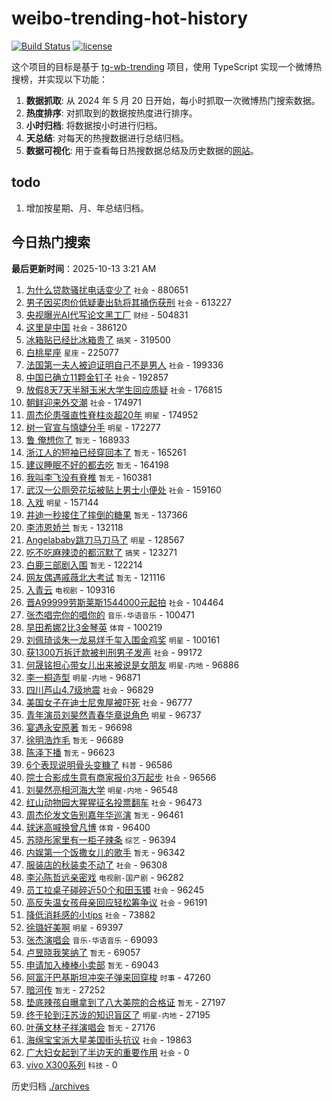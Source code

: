 # weibo-trending-hot-history

[![Build Status](https://github.com/lxw15337674/weibo-trending-hot-history/actions/workflows/nodejs.yml/badge.svg)](https://github.com/lxw15337674/weibo-trending-hot-history/actions)
[![license](https://img.shields.io/github/license/lxw15337674/weibo-trending-hot-history)](https://github.com/lxw15337674/weibo-trending-hot-history/blob/master/LICENSE)


这个项目的目标是基于 [tg-wb-trending](https://github.com/xiadd/tg-wb-trending) 项目，使用 TypeScript 实现一个微博热搜榜，并实现以下功能：

1. **数据抓取**: 从 2024 年 5 月 20 日开始，每小时抓取一次微博热门搜索数据。
2. **热度排序**: 对抓取到的数据按热度进行排序。
3. **小时归档**: 将数据按小时进行归档。
4. **天总结**: 对每天的热搜数据进行总结归档。
5. **数据可视化**: 用于查看每日热搜数据总结及历史数据的[网站](https://weibo-trending-hot-history.vercel.app/)。

## todo

1. 增加按星期、月、年总结归档。



## 今日热门搜索






















































































































































































































































































































































































































































































































































































































































































































































































































































































































































































































































































































































































































































































































































































































































































































































































































































































































































































































































































































































































































































































































































































































































































































































































































































































































































































































































































































































































































































































































































































































































































































































































































































































































































































































































































































































































































































































































































































































































































































































































































































































































































































































































































































































































































































































































































































































































































































































































































































































































































































































































































































































































































































































































































































































































































































































































































































































































































































































































































































































































































































































































































































































































































































































































































































































































































































































































































































































































































































































































































































































































































































































































































































































































































































































































































































































































































































































































































































































































































































































































































































































































































































































































































































































































































































































































































































































































































































































































































































































































































































































































































































































































































































































































































































































































































































































































































































































































































































































































































































































































































































































































































































































































































































































































































































































































































































































































































































































































































































































































































































































































































































































































































































































































































































































































































































































































































































































































































































































<!-- BEGIN -->

**最后更新时间**：2025-10-13 3:21 AM
1. [为什么贷款骚扰电话变少了](https://m.weibo.cn/search?containerid=100103type%3D1%26t%3D10%26q%3D%23%E4%B8%BA%E4%BB%80%E4%B9%88%E8%B4%B7%E6%AC%BE%E9%AA%9A%E6%89%B0%E7%94%B5%E8%AF%9D%E5%8F%98%E5%B0%91%E4%BA%86%23&stream_entry_id=31&isnewpage=1&extparam=seat%3D1%26q%3D%2523%25E4%25B8%25BA%25E4%25BB%2580%25E4%25B9%2588%25E8%25B4%25B7%25E6%25AC%25BE%25E9%25AA%259A%25E6%2589%25B0%25E7%2594%25B5%25E8%25AF%259D%25E5%258F%2598%25E5%25B0%2591%25E4%25BA%2586%2523%26dgr%3D0%26band_rank%3D1%26filter_type%3Drealtimehot%26c_type%3D31%26realpos%3D1%26stream_entry_id%3D31%26lcate%3D5001%26pos%3D0%26cate%3D5001%26flag%3D2%26display_time%3D1760286652%26pre_seqid%3D17602866523650373282368) `社会` - 880651
2. [男子因买肉价低疑妻出轨将其捅伤获刑](https://m.weibo.cn/search?containerid=100103type%3D1%26t%3D10%26q%3D%23%E7%94%B7%E5%AD%90%E5%9B%A0%E4%B9%B0%E8%82%89%E4%BB%B7%E4%BD%8E%E7%96%91%E5%A6%BB%E5%87%BA%E8%BD%A8%E5%B0%86%E5%85%B6%E6%8D%85%E4%BC%A4%E8%8E%B7%E5%88%91%23&stream_entry_id=31&isnewpage=1&extparam=seat%3D1%26q%3D%2523%25E7%2594%25B7%25E5%25AD%2590%25E5%259B%25A0%25E4%25B9%25B0%25E8%2582%2589%25E4%25BB%25B7%25E4%25BD%258E%25E7%2596%2591%25E5%25A6%25BB%25E5%2587%25BA%25E8%25BD%25A8%25E5%25B0%2586%25E5%2585%25B6%25E6%258D%2585%25E4%25BC%25A4%25E8%258E%25B7%25E5%2588%2591%2523%26dgr%3D0%26band_rank%3D2%26filter_type%3Drealtimehot%26c_type%3D31%26realpos%3D2%26stream_entry_id%3D31%26lcate%3D5001%26pos%3D1%26cate%3D5001%26flag%3D1%26display_time%3D1760286652%26pre_seqid%3D17602866523650373282368) `社会` - 613227
3. [央视曝光AI代写论文黑工厂](https://m.weibo.cn/search?containerid=100103type%3D1%26t%3D10%26q%3D%23%E5%A4%AE%E8%A7%86%E6%9B%9D%E5%85%89AI%E4%BB%A3%E5%86%99%E8%AE%BA%E6%96%87%E9%BB%91%E5%B7%A5%E5%8E%82%23&stream_entry_id=31&isnewpage=1&extparam=seat%3D1%26q%3D%2523%25E5%25A4%25AE%25E8%25A7%2586%25E6%259B%259D%25E5%2585%2589AI%25E4%25BB%25A3%25E5%2586%2599%25E8%25AE%25BA%25E6%2596%2587%25E9%25BB%2591%25E5%25B7%25A5%25E5%258E%2582%2523%26dgr%3D0%26band_rank%3D4%26filter_type%3Drealtimehot%26c_type%3D31%26realpos%3D4%26stream_entry_id%3D31%26lcate%3D5001%26pos%3D4%26cate%3D5001%26flag%3D1%26display_time%3D1760286652%26pre_seqid%3D17602866523650373282368) `财经` - 504831
4. [这里是中国](https://m.weibo.cn/search?containerid=100103type%3D1%26t%3D10%26q%3D%23%E8%BF%99%E9%87%8C%E6%98%AF%E4%B8%AD%E5%9B%BD%23&stream_entry_id=31&isnewpage=1&extparam=seat%3D1%26q%3D%2523%25E8%25BF%2599%25E9%2587%258C%25E6%2598%25AF%25E4%25B8%25AD%25E5%259B%25BD%2523%26dgr%3D0%26band_rank%3D3%26filter_type%3Drealtimehot%26c_type%3D31%26realpos%3D3%26stream_entry_id%3D31%26lcate%3D5001%26pos%3D2%26cate%3D5001%26flag%3D0%26display_time%3D1760286652%26pre_seqid%3D17602866523650373282368) `社会` - 386120
5. [冰箱贴已经比冰箱贵了](https://m.weibo.cn/search?containerid=100103type%3D1%26t%3D10%26q%3D%E5%86%B0%E7%AE%B1%E8%B4%B4%E5%B7%B2%E7%BB%8F%E6%AF%94%E5%86%B0%E7%AE%B1%E8%B4%B5%E4%BA%86&stream_entry_id=31&isnewpage=1&extparam=seat%3D1%26q%3D%25E5%2586%25B0%25E7%25AE%25B1%25E8%25B4%25B4%25E5%25B7%25B2%25E7%25BB%258F%25E6%25AF%2594%25E5%2586%25B0%25E7%25AE%25B1%25E8%25B4%25B5%25E4%25BA%2586%26dgr%3D0%26band_rank%3D5%26filter_type%3Drealtimehot%26c_type%3D31%26realpos%3D5%26stream_entry_id%3D31%26lcate%3D5001%26pos%3D5%26cate%3D5001%26flag%3D0%26display_time%3D1760286652%26pre_seqid%3D17602866523650373282368) `搞笑` - 319500
6. [白桃星座](https://m.weibo.cn/search?containerid=100103type%3D1%26t%3D10%26q%3D%E7%99%BD%E6%A1%83%E6%98%9F%E5%BA%A7&stream_entry_id=31&isnewpage=1&extparam=seat%3D1%26q%3D%25E7%2599%25BD%25E6%25A1%2583%25E6%2598%259F%25E5%25BA%25A7%26dgr%3D0%26band_rank%3D6%26filter_type%3Drealtimehot%26c_type%3D31%26realpos%3D6%26stream_entry_id%3D31%26lcate%3D5001%26pos%3D6%26cate%3D5001%26flag%3D1%26display_time%3D1760286652%26pre_seqid%3D17602866523650373282368) `星座` - 225077
7. [法国第一夫人被迫证明自己不是男人](https://m.weibo.cn/search?containerid=100103type%3D1%26t%3D10%26q%3D%23%E6%B3%95%E5%9B%BD%E7%AC%AC%E4%B8%80%E5%A4%AB%E4%BA%BA%E8%A2%AB%E8%BF%AB%E8%AF%81%E6%98%8E%E8%87%AA%E5%B7%B1%E4%B8%8D%E6%98%AF%E7%94%B7%E4%BA%BA%23&stream_entry_id=31&isnewpage=1&extparam=seat%3D1%26q%3D%2523%25E6%25B3%2595%25E5%259B%25BD%25E7%25AC%25AC%25E4%25B8%2580%25E5%25A4%25AB%25E4%25BA%25BA%25E8%25A2%25AB%25E8%25BF%25AB%25E8%25AF%2581%25E6%2598%258E%25E8%2587%25AA%25E5%25B7%25B1%25E4%25B8%258D%25E6%2598%25AF%25E7%2594%25B7%25E4%25BA%25BA%2523%26dgr%3D0%26band_rank%3D7%26filter_type%3Drealtimehot%26c_type%3D31%26realpos%3D7%26stream_entry_id%3D31%26lcate%3D5001%26pos%3D7%26cate%3D5001%26flag%3D0%26display_time%3D1760286652%26pre_seqid%3D17602866523650373282368) `社会` - 199336
8. [中国已确立11颗金钉子](https://m.weibo.cn/search?containerid=100103type%3D1%26t%3D10%26q%3D%23%E4%B8%AD%E5%9B%BD%E5%B7%B2%E7%A1%AE%E7%AB%8B11%E9%A2%97%E9%87%91%E9%92%89%E5%AD%90%23&stream_entry_id=31&isnewpage=1&extparam=seat%3D1%26q%3D%2523%25E4%25B8%25AD%25E5%259B%25BD%25E5%25B7%25B2%25E7%25A1%25AE%25E7%25AB%258B11%25E9%25A2%2597%25E9%2587%2591%25E9%2592%2589%25E5%25AD%2590%2523%26dgr%3D0%26band_rank%3D8%26filter_type%3Drealtimehot%26c_type%3D31%26realpos%3D8%26stream_entry_id%3D31%26lcate%3D5001%26pos%3D8%26cate%3D5001%26flag%3D0%26display_time%3D1760286652%26pre_seqid%3D17602866523650373282368) `社会` - 192857
9. [放假8天7天半掰玉米大学生回应质疑](https://m.weibo.cn/search?containerid=100103type%3D1%26t%3D10%26q%3D%23%E6%94%BE%E5%81%878%E5%A4%A97%E5%A4%A9%E5%8D%8A%E6%8E%B0%E7%8E%89%E7%B1%B3%E5%A4%A7%E5%AD%A6%E7%94%9F%E5%9B%9E%E5%BA%94%E8%B4%A8%E7%96%91%23&stream_entry_id=31&isnewpage=1&extparam=seat%3D1%26q%3D%2523%25E6%2594%25BE%25E5%2581%25878%25E5%25A4%25A97%25E5%25A4%25A9%25E5%258D%258A%25E6%258E%25B0%25E7%258E%2589%25E7%25B1%25B3%25E5%25A4%25A7%25E5%25AD%25A6%25E7%2594%259F%25E5%259B%259E%25E5%25BA%2594%25E8%25B4%25A8%25E7%2596%2591%2523%26dgr%3D0%26band_rank%3D9%26filter_type%3Drealtimehot%26c_type%3D31%26realpos%3D9%26stream_entry_id%3D31%26lcate%3D5001%26pos%3D9%26cate%3D5001%26flag%3D0%26display_time%3D1760286652%26pre_seqid%3D17602866523650373282368) `社会` - 176815
10. [朝鲜迎来外交潮](https://m.weibo.cn/search?containerid=100103type%3D1%26t%3D10%26q%3D%23%E6%9C%9D%E9%B2%9C%E8%BF%8E%E6%9D%A5%E5%A4%96%E4%BA%A4%E6%BD%AE%23&stream_entry_id=31&isnewpage=1&extparam=seat%3D1%26q%3D%2523%25E6%259C%259D%25E9%25B2%259C%25E8%25BF%258E%25E6%259D%25A5%25E5%25A4%2596%25E4%25BA%25A4%25E6%25BD%25AE%2523%26dgr%3D0%26band_rank%3D10%26filter_type%3Drealtimehot%26c_type%3D31%26realpos%3D10%26stream_entry_id%3D31%26lcate%3D5001%26pos%3D10%26cate%3D5001%26flag%3D0%26display_time%3D1760286652%26pre_seqid%3D17602866523650373282368) `社会` - 174971
11. [周杰伦患强直性脊柱炎超20年](https://m.weibo.cn/search?containerid=100103type%3D1%26t%3D10%26q%3D%23%E5%91%A8%E6%9D%B0%E4%BC%A6%E6%82%A3%E5%BC%BA%E7%9B%B4%E6%80%A7%E8%84%8A%E6%9F%B1%E7%82%8E%E8%B6%8520%E5%B9%B4%23&stream_entry_id=31&isnewpage=1&extparam=seat%3D1%26q%3D%2523%25E5%2591%25A8%25E6%259D%25B0%25E4%25BC%25A6%25E6%2582%25A3%25E5%25BC%25BA%25E7%259B%25B4%25E6%2580%25A7%25E8%2584%258A%25E6%259F%25B1%25E7%2582%258E%25E8%25B6%258520%25E5%25B9%25B4%2523%26dgr%3D0%26band_rank%3D11%26filter_type%3Drealtimehot%26c_type%3D31%26realpos%3D11%26stream_entry_id%3D31%26lcate%3D5001%26pos%3D11%26cate%3D5001%26flag%3D2%26display_time%3D1760286652%26pre_seqid%3D17602866523650373282368) `明星` - 174952
12. [树一官宣与慎婕分手](https://m.weibo.cn/search?containerid=100103type%3D1%26t%3D10%26q%3D%23%E6%A0%91%E4%B8%80%E5%AE%98%E5%AE%A3%E4%B8%8E%E6%85%8E%E5%A9%95%E5%88%86%E6%89%8B%23&stream_entry_id=31&isnewpage=1&extparam=seat%3D1%26q%3D%2523%25E6%25A0%2591%25E4%25B8%2580%25E5%25AE%2598%25E5%25AE%25A3%25E4%25B8%258E%25E6%2585%258E%25E5%25A9%2595%25E5%2588%2586%25E6%2589%258B%2523%26dgr%3D0%26band_rank%3D12%26filter_type%3Drealtimehot%26c_type%3D31%26realpos%3D12%26stream_entry_id%3D31%26lcate%3D5001%26pos%3D12%26cate%3D5001%26flag%3D2%26display_time%3D1760286652%26pre_seqid%3D17602866523650373282368) `明星` - 172277
13. [鲁 俺想你了](https://m.weibo.cn/search?containerid=100103type%3D1%26t%3D10%26q%3D%E9%B2%81+%E4%BF%BA%E6%83%B3%E4%BD%A0%E4%BA%86&stream_entry_id=31&isnewpage=1&extparam=seat%3D1%26q%3D%25E9%25B2%2581%2520%25E4%25BF%25BA%25E6%2583%25B3%25E4%25BD%25A0%25E4%25BA%2586%26dgr%3D0%26band_rank%3D13%26filter_type%3Drealtimehot%26c_type%3D31%26realpos%3D13%26stream_entry_id%3D31%26lcate%3D5001%26pos%3D13%26cate%3D5001%26flag%3D2%26display_time%3D1760286652%26pre_seqid%3D17602866523650373282368) `暂无` - 168933
14. [浙江人的短袖已经穿回本了](https://m.weibo.cn/search?containerid=100103type%3D1%26t%3D10%26q%3D%E6%B5%99%E6%B1%9F%E4%BA%BA%E7%9A%84%E7%9F%AD%E8%A2%96%E5%B7%B2%E7%BB%8F%E7%A9%BF%E5%9B%9E%E6%9C%AC%E4%BA%86&stream_entry_id=31&isnewpage=1&extparam=seat%3D1%26q%3D%25E6%25B5%2599%25E6%25B1%259F%25E4%25BA%25BA%25E7%259A%2584%25E7%259F%25AD%25E8%25A2%2596%25E5%25B7%25B2%25E7%25BB%258F%25E7%25A9%25BF%25E5%259B%259E%25E6%259C%25AC%25E4%25BA%2586%26dgr%3D0%26band_rank%3D14%26filter_type%3Drealtimehot%26c_type%3D31%26realpos%3D14%26stream_entry_id%3D31%26lcate%3D5001%26pos%3D14%26cate%3D5001%26flag%3D2%26display_time%3D1760286652%26pre_seqid%3D17602866523650373282368) `暂无` - 165261
15. [建议睡眠不好的都去吃](https://m.weibo.cn/search?containerid=100103type%3D1%26t%3D10%26q%3D%E5%BB%BA%E8%AE%AE%E7%9D%A1%E7%9C%A0%E4%B8%8D%E5%A5%BD%E7%9A%84%E9%83%BD%E5%8E%BB%E5%90%83&stream_entry_id=31&isnewpage=1&extparam=seat%3D1%26q%3D%25E5%25BB%25BA%25E8%25AE%25AE%25E7%259D%25A1%25E7%259C%25A0%25E4%25B8%258D%25E5%25A5%25BD%25E7%259A%2584%25E9%2583%25BD%25E5%258E%25BB%25E5%2590%2583%26dgr%3D0%26band_rank%3D15%26filter_type%3Drealtimehot%26c_type%3D31%26realpos%3D15%26stream_entry_id%3D31%26lcate%3D5001%26pos%3D15%26cate%3D5001%26flag%3D2%26display_time%3D1760286652%26pre_seqid%3D17602866523650373282368) `暂无` - 164198
16. [我叫李飞没有脊椎](https://m.weibo.cn/search?containerid=100103type%3D1%26t%3D10%26q%3D%E6%88%91%E5%8F%AB%E6%9D%8E%E9%A3%9E%E6%B2%A1%E6%9C%89%E8%84%8A%E6%A4%8E&stream_entry_id=31&isnewpage=1&extparam=seat%3D1%26q%3D%25E6%2588%2591%25E5%258F%25AB%25E6%259D%258E%25E9%25A3%259E%25E6%25B2%25A1%25E6%259C%2589%25E8%2584%258A%25E6%25A4%258E%26dgr%3D0%26band_rank%3D16%26filter_type%3Drealtimehot%26c_type%3D31%26realpos%3D16%26stream_entry_id%3D31%26lcate%3D5001%26pos%3D16%26cate%3D5001%26flag%3D2%26display_time%3D1760286652%26pre_seqid%3D17602866523650373282368) `暂无` - 160381
17. [武汉一公厕旁花坛被贴上男士小便处](https://m.weibo.cn/search?containerid=100103type%3D1%26t%3D10%26q%3D%23%E6%AD%A6%E6%B1%89%E4%B8%80%E5%85%AC%E5%8E%95%E6%97%81%E8%8A%B1%E5%9D%9B%E8%A2%AB%E8%B4%B4%E4%B8%8A%E7%94%B7%E5%A3%AB%E5%B0%8F%E4%BE%BF%E5%A4%84%23&stream_entry_id=31&isnewpage=1&extparam=seat%3D1%26q%3D%2523%25E6%25AD%25A6%25E6%25B1%2589%25E4%25B8%2580%25E5%2585%25AC%25E5%258E%2595%25E6%2597%2581%25E8%258A%25B1%25E5%259D%259B%25E8%25A2%25AB%25E8%25B4%25B4%25E4%25B8%258A%25E7%2594%25B7%25E5%25A3%25AB%25E5%25B0%258F%25E4%25BE%25BF%25E5%25A4%2584%2523%26dgr%3D0%26band_rank%3D17%26filter_type%3Drealtimehot%26c_type%3D31%26realpos%3D17%26stream_entry_id%3D31%26lcate%3D5001%26pos%3D17%26cate%3D5001%26flag%3D2%26display_time%3D1760286652%26pre_seqid%3D17602866523650373282368) `社会` - 159160
18. [入戏](https://m.weibo.cn/search?containerid=100103type%3D1%26t%3D10%26q%3D%E5%85%A5%E6%88%8F&stream_entry_id=31&isnewpage=1&extparam=seat%3D1%26q%3D%25E5%2585%25A5%25E6%2588%258F%26dgr%3D0%26band_rank%3D18%26filter_type%3Drealtimehot%26c_type%3D31%26realpos%3D18%26stream_entry_id%3D31%26lcate%3D5001%26pos%3D18%26cate%3D5001%26flag%3D0%26display_time%3D1760286652%26pre_seqid%3D17602866523650373282368) `明星` - 157144
19. [井迪一秒接住了摔倒的糖果](https://m.weibo.cn/search?containerid=100103type%3D1%26t%3D10%26q%3D%E4%BA%95%E8%BF%AA%E4%B8%80%E7%A7%92%E6%8E%A5%E4%BD%8F%E4%BA%86%E6%91%94%E5%80%92%E7%9A%84%E7%B3%96%E6%9E%9C&stream_entry_id=31&isnewpage=1&extparam=seat%3D1%26q%3D%25E4%25BA%2595%25E8%25BF%25AA%25E4%25B8%2580%25E7%25A7%2592%25E6%258E%25A5%25E4%25BD%258F%25E4%25BA%2586%25E6%2591%2594%25E5%2580%2592%25E7%259A%2584%25E7%25B3%2596%25E6%259E%259C%26dgr%3D0%26band_rank%3D19%26filter_type%3Drealtimehot%26c_type%3D31%26realpos%3D19%26stream_entry_id%3D31%26lcate%3D5001%26pos%3D19%26cate%3D5001%26flag%3D0%26display_time%3D1760286652%26pre_seqid%3D17602866523650373282368) `暂无` - 137366
20. [李沛恩娇兰](https://m.weibo.cn/search?containerid=100103type%3D1%26t%3D10%26q%3D%23%E6%9D%8E%E6%B2%9B%E6%81%A9%E5%A8%87%E5%85%B0%23&stream_entry_id=31&isnewpage=1&extparam=seat%3D1%26q%3D%2523%25E6%259D%258E%25E6%25B2%259B%25E6%2581%25A9%25E5%25A8%2587%25E5%2585%25B0%2523%26dgr%3D0%26band_rank%3D20%26filter_type%3Drealtimehot%26c_type%3D31%26realpos%3D20%26stream_entry_id%3D31%26lcate%3D5001%26pos%3D20%26cate%3D5001%26flag%3D0%26display_time%3D1760286652%26pre_seqid%3D17602866523650373282368) `暂无` - 132118
21. [Angelababy跳刀马刀马了](https://m.weibo.cn/search?containerid=100103type%3D1%26t%3D10%26q%3D%23Angelababy%E8%B7%B3%E5%88%80%E9%A9%AC%E5%88%80%E9%A9%AC%E4%BA%86%23&stream_entry_id=31&isnewpage=1&extparam=seat%3D1%26q%3D%2523Angelababy%25E8%25B7%25B3%25E5%2588%2580%25E9%25A9%25AC%25E5%2588%2580%25E9%25A9%25AC%25E4%25BA%2586%2523%26dgr%3D0%26band_rank%3D21%26filter_type%3Drealtimehot%26c_type%3D31%26realpos%3D21%26stream_entry_id%3D31%26lcate%3D5001%26pos%3D21%26cate%3D5001%26flag%3D0%26display_time%3D1760286652%26pre_seqid%3D17602866523650373282368) `明星` - 128567
22. [吃不吃麻辣烫的都沉默了](https://m.weibo.cn/search?containerid=100103type%3D1%26t%3D10%26q%3D%E5%90%83%E4%B8%8D%E5%90%83%E9%BA%BB%E8%BE%A3%E7%83%AB%E7%9A%84%E9%83%BD%E6%B2%89%E9%BB%98%E4%BA%86&stream_entry_id=31&isnewpage=1&extparam=seat%3D1%26q%3D%25E5%2590%2583%25E4%25B8%258D%25E5%2590%2583%25E9%25BA%25BB%25E8%25BE%25A3%25E7%2583%25AB%25E7%259A%2584%25E9%2583%25BD%25E6%25B2%2589%25E9%25BB%2598%25E4%25BA%2586%26dgr%3D0%26band_rank%3D22%26filter_type%3Drealtimehot%26c_type%3D31%26realpos%3D22%26stream_entry_id%3D31%26lcate%3D5001%26pos%3D22%26cate%3D5001%26flag%3D0%26display_time%3D1760286652%26pre_seqid%3D17602866523650373282368) `搞笑` - 123271
23. [白鹿三部剧入围](https://m.weibo.cn/search?containerid=100103type%3D1%26t%3D10%26q%3D%E7%99%BD%E9%B9%BF%E4%B8%89%E9%83%A8%E5%89%A7%E5%85%A5%E5%9B%B4&stream_entry_id=31&isnewpage=1&extparam=seat%3D1%26q%3D%25E7%2599%25BD%25E9%25B9%25BF%25E4%25B8%2589%25E9%2583%25A8%25E5%2589%25A7%25E5%2585%25A5%25E5%259B%25B4%26dgr%3D0%26band_rank%3D23%26filter_type%3Drealtimehot%26c_type%3D31%26realpos%3D23%26stream_entry_id%3D31%26lcate%3D5001%26pos%3D23%26cate%3D5001%26flag%3D1%26display_time%3D1760286652%26pre_seqid%3D17602866523650373282368) `暂无` - 122214
24. [网友偶遇戚薇北大考试](https://m.weibo.cn/search?containerid=100103type%3D1%26t%3D10%26q%3D%E7%BD%91%E5%8F%8B%E5%81%B6%E9%81%87%E6%88%9A%E8%96%87%E5%8C%97%E5%A4%A7%E8%80%83%E8%AF%95&stream_entry_id=31&isnewpage=1&extparam=seat%3D1%26q%3D%25E7%25BD%2591%25E5%258F%258B%25E5%2581%25B6%25E9%2581%2587%25E6%2588%259A%25E8%2596%2587%25E5%258C%2597%25E5%25A4%25A7%25E8%2580%2583%25E8%25AF%2595%26dgr%3D0%26band_rank%3D24%26filter_type%3Drealtimehot%26c_type%3D31%26realpos%3D24%26stream_entry_id%3D31%26lcate%3D5001%26pos%3D24%26cate%3D5001%26flag%3D0%26display_time%3D1760286652%26pre_seqid%3D17602866523650373282368) `暂无` - 121116
25. [入青云](https://m.weibo.cn/search?containerid=100103type%3D1%26t%3D10%26q%3D%E5%85%A5%E9%9D%92%E4%BA%91&stream_entry_id=31&isnewpage=1&extparam=seat%3D1%26q%3D%25E5%2585%25A5%25E9%259D%2592%25E4%25BA%2591%26dgr%3D0%26band_rank%3D25%26filter_type%3Drealtimehot%26c_type%3D31%26realpos%3D25%26stream_entry_id%3D31%26lcate%3D5001%26pos%3D25%26cate%3D5001%26flag%3D0%26display_time%3D1760286652%26pre_seqid%3D17602866523650373282368) `电视剧` - 109316
26. [晋A99999劳斯莱斯1544000元起拍](https://m.weibo.cn/search?containerid=100103type%3D1%26t%3D10%26q%3D%23%E6%99%8BA99999%E5%8A%B3%E6%96%AF%E8%8E%B1%E6%96%AF1544000%E5%85%83%E8%B5%B7%E6%8B%8D%23&stream_entry_id=31&isnewpage=1&extparam=seat%3D1%26q%3D%2523%25E6%2599%258BA99999%25E5%258A%25B3%25E6%2596%25AF%25E8%258E%25B1%25E6%2596%25AF1544000%25E5%2585%2583%25E8%25B5%25B7%25E6%258B%258D%2523%26dgr%3D0%26band_rank%3D26%26filter_type%3Drealtimehot%26c_type%3D31%26realpos%3D26%26stream_entry_id%3D31%26lcate%3D5001%26pos%3D26%26cate%3D5001%26flag%3D0%26display_time%3D1760286652%26pre_seqid%3D17602866523650373282368) `社会` - 104464
27. [张杰唱完你的唱你的](https://m.weibo.cn/search?containerid=100103type%3D1%26t%3D10%26q%3D%23%E5%BC%A0%E6%9D%B0%E5%94%B1%E5%AE%8C%E4%BD%A0%E7%9A%84%E5%94%B1%E4%BD%A0%E7%9A%84%23&stream_entry_id=31&isnewpage=1&extparam=seat%3D1%26q%3D%2523%25E5%25BC%25A0%25E6%259D%25B0%25E5%2594%25B1%25E5%25AE%258C%25E4%25BD%25A0%25E7%259A%2584%25E5%2594%25B1%25E4%25BD%25A0%25E7%259A%2584%2523%26dgr%3D0%26band_rank%3D27%26filter_type%3Drealtimehot%26c_type%3D31%26realpos%3D27%26stream_entry_id%3D31%26lcate%3D5001%26pos%3D27%26cate%3D5001%26flag%3D1%26display_time%3D1760286652%26pre_seqid%3D17602866523650373282368) `音乐-华语音乐` - 100471
28. [早田希娜2比3金琴英](https://m.weibo.cn/search?containerid=100103type%3D1%26t%3D10%26q%3D%23%E6%97%A9%E7%94%B0%E5%B8%8C%E5%A8%9C2%E6%AF%943%E9%87%91%E7%90%B4%E8%8B%B1%23&stream_entry_id=31&isnewpage=1&extparam=seat%3D1%26q%3D%2523%25E6%2597%25A9%25E7%2594%25B0%25E5%25B8%258C%25E5%25A8%259C2%25E6%25AF%25943%25E9%2587%2591%25E7%2590%25B4%25E8%258B%25B1%2523%26dgr%3D0%26band_rank%3D28%26filter_type%3Drealtimehot%26c_type%3D31%26realpos%3D28%26stream_entry_id%3D31%26lcate%3D5001%26pos%3D28%26cate%3D5001%26flag%3D1%26display_time%3D1760286652%26pre_seqid%3D17602866523650373282368) `体育` - 100219
29. [刘佩琦谈朱一龙易烊千玺入围金鸡奖](https://m.weibo.cn/search?containerid=100103type%3D1%26t%3D10%26q%3D%23%E5%88%98%E4%BD%A9%E7%90%A6%E8%B0%88%E6%9C%B1%E4%B8%80%E9%BE%99%E6%98%93%E7%83%8A%E5%8D%83%E7%8E%BA%E5%85%A5%E5%9B%B4%E9%87%91%E9%B8%A1%E5%A5%96%23&stream_entry_id=31&isnewpage=1&extparam=seat%3D1%26q%3D%2523%25E5%2588%2598%25E4%25BD%25A9%25E7%2590%25A6%25E8%25B0%2588%25E6%259C%25B1%25E4%25B8%2580%25E9%25BE%2599%25E6%2598%2593%25E7%2583%258A%25E5%258D%2583%25E7%258E%25BA%25E5%2585%25A5%25E5%259B%25B4%25E9%2587%2591%25E9%25B8%25A1%25E5%25A5%2596%2523%26dgr%3D0%26band_rank%3D29%26filter_type%3Drealtimehot%26c_type%3D31%26realpos%3D29%26stream_entry_id%3D31%26lcate%3D5001%26pos%3D29%26cate%3D5001%26flag%3D0%26display_time%3D1760286652%26pre_seqid%3D17602866523650373282368) `明星` - 100161
30. [获1300万拆迁款被判刑男子发声](https://m.weibo.cn/search?containerid=100103type%3D1%26t%3D10%26q%3D%23%E8%8E%B71300%E4%B8%87%E6%8B%86%E8%BF%81%E6%AC%BE%E8%A2%AB%E5%88%A4%E5%88%91%E7%94%B7%E5%AD%90%E5%8F%91%E5%A3%B0%23&stream_entry_id=31&isnewpage=1&extparam=seat%3D1%26q%3D%2523%25E8%258E%25B71300%25E4%25B8%2587%25E6%258B%2586%25E8%25BF%2581%25E6%25AC%25BE%25E8%25A2%25AB%25E5%2588%25A4%25E5%2588%2591%25E7%2594%25B7%25E5%25AD%2590%25E5%258F%2591%25E5%25A3%25B0%2523%26dgr%3D0%26band_rank%3D30%26filter_type%3Drealtimehot%26c_type%3D31%26realpos%3D30%26stream_entry_id%3D31%26lcate%3D5001%26pos%3D30%26cate%3D5001%26flag%3D0%26display_time%3D1760286652%26pre_seqid%3D17602866523650373282368) `社会` - 99172
31. [何晟铭担心带女儿出来被说是女朋友](https://m.weibo.cn/search?containerid=100103type%3D1%26t%3D10%26q%3D%23%E4%BD%95%E6%99%9F%E9%93%AD%E6%8B%85%E5%BF%83%E5%B8%A6%E5%A5%B3%E5%84%BF%E5%87%BA%E6%9D%A5%E8%A2%AB%E8%AF%B4%E6%98%AF%E5%A5%B3%E6%9C%8B%E5%8F%8B%23&stream_entry_id=31&isnewpage=1&extparam=seat%3D1%26q%3D%2523%25E4%25BD%2595%25E6%2599%259F%25E9%2593%25AD%25E6%258B%2585%25E5%25BF%2583%25E5%25B8%25A6%25E5%25A5%25B3%25E5%2584%25BF%25E5%2587%25BA%25E6%259D%25A5%25E8%25A2%25AB%25E8%25AF%25B4%25E6%2598%25AF%25E5%25A5%25B3%25E6%259C%258B%25E5%258F%258B%2523%26dgr%3D0%26band_rank%3D31%26filter_type%3Drealtimehot%26c_type%3D31%26realpos%3D31%26stream_entry_id%3D31%26lcate%3D5001%26pos%3D31%26cate%3D5001%26flag%3D1%26display_time%3D1760286652%26pre_seqid%3D17602866523650373282368) `明星-内地` - 96886
32. [李一桐造型](https://m.weibo.cn/search?containerid=100103type%3D1%26t%3D10%26q%3D%E6%9D%8E%E4%B8%80%E6%A1%90%E9%80%A0%E5%9E%8B&stream_entry_id=31&isnewpage=1&extparam=seat%3D1%26q%3D%25E6%259D%258E%25E4%25B8%2580%25E6%25A1%2590%25E9%2580%25A0%25E5%259E%258B%26dgr%3D0%26band_rank%3D32%26filter_type%3Drealtimehot%26c_type%3D31%26realpos%3D32%26stream_entry_id%3D31%26lcate%3D5001%26pos%3D32%26cate%3D5001%26flag%3D0%26display_time%3D1760286652%26pre_seqid%3D17602866523650373282368) `明星-内地` - 96871
33. [四川芦山4.7级地震](https://m.weibo.cn/search?containerid=100103type%3D1%26t%3D10%26q%3D%23%E5%9B%9B%E5%B7%9D%E8%8A%A6%E5%B1%B14.7%E7%BA%A7%E5%9C%B0%E9%9C%87%23&stream_entry_id=31&isnewpage=1&extparam=seat%3D1%26q%3D%2523%25E5%259B%259B%25E5%25B7%259D%25E8%258A%25A6%25E5%25B1%25B14.7%25E7%25BA%25A7%25E5%259C%25B0%25E9%259C%2587%2523%26dgr%3D0%26band_rank%3D33%26filter_type%3Drealtimehot%26c_type%3D31%26realpos%3D33%26stream_entry_id%3D31%26lcate%3D5001%26pos%3D33%26cate%3D5001%26flag%3D0%26display_time%3D1760286652%26pre_seqid%3D17602866523650373282368) `社会` - 96829
34. [美国女子在迪士尼鬼屋被吓死](https://m.weibo.cn/search?containerid=100103type%3D1%26t%3D10%26q%3D%23%E7%BE%8E%E5%9B%BD%E5%A5%B3%E5%AD%90%E5%9C%A8%E8%BF%AA%E5%A3%AB%E5%B0%BC%E9%AC%BC%E5%B1%8B%E8%A2%AB%E5%90%93%E6%AD%BB%23&stream_entry_id=31&isnewpage=1&extparam=seat%3D1%26q%3D%2523%25E7%25BE%258E%25E5%259B%25BD%25E5%25A5%25B3%25E5%25AD%2590%25E5%259C%25A8%25E8%25BF%25AA%25E5%25A3%25AB%25E5%25B0%25BC%25E9%25AC%25BC%25E5%25B1%258B%25E8%25A2%25AB%25E5%2590%2593%25E6%25AD%25BB%2523%26dgr%3D0%26band_rank%3D34%26filter_type%3Drealtimehot%26c_type%3D31%26realpos%3D34%26stream_entry_id%3D31%26lcate%3D5001%26pos%3D34%26cate%3D5001%26flag%3D0%26display_time%3D1760286652%26pre_seqid%3D17602866523650373282368) `社会` - 96777
35. [青年演员刘昊然青春华章说角色](https://m.weibo.cn/search?containerid=100103type%3D1%26t%3D10%26q%3D%23%E9%9D%92%E5%B9%B4%E6%BC%94%E5%91%98%E5%88%98%E6%98%8A%E7%84%B6%E9%9D%92%E6%98%A5%E5%8D%8E%E7%AB%A0%E8%AF%B4%E8%A7%92%E8%89%B2%23&stream_entry_id=31&isnewpage=1&extparam=seat%3D1%26q%3D%2523%25E9%259D%2592%25E5%25B9%25B4%25E6%25BC%2594%25E5%2591%2598%25E5%2588%2598%25E6%2598%258A%25E7%2584%25B6%25E9%259D%2592%25E6%2598%25A5%25E5%258D%258E%25E7%25AB%25A0%25E8%25AF%25B4%25E8%25A7%2592%25E8%2589%25B2%2523%26dgr%3D0%26band_rank%3D35%26filter_type%3Drealtimehot%26c_type%3D31%26realpos%3D35%26stream_entry_id%3D31%26lcate%3D5001%26pos%3D35%26cate%3D5001%26flag%3D1%26display_time%3D1760286652%26pre_seqid%3D17602866523650373282368) `明星` - 96737
36. [宴遇永安原著](https://m.weibo.cn/search?containerid=100103type%3D1%26t%3D10%26q%3D%E5%AE%B4%E9%81%87%E6%B0%B8%E5%AE%89%E5%8E%9F%E8%91%97&stream_entry_id=31&isnewpage=1&extparam=seat%3D1%26q%3D%25E5%25AE%25B4%25E9%2581%2587%25E6%25B0%25B8%25E5%25AE%2589%25E5%258E%259F%25E8%2591%2597%26dgr%3D0%26band_rank%3D36%26filter_type%3Drealtimehot%26c_type%3D31%26realpos%3D36%26stream_entry_id%3D31%26lcate%3D5001%26pos%3D36%26cate%3D5001%26flag%3D0%26display_time%3D1760286652%26pre_seqid%3D17602866523650373282368) `暂无` - 96698
37. [徐明浩炸毛](https://m.weibo.cn/search?containerid=100103type%3D1%26t%3D10%26q%3D%E5%BE%90%E6%98%8E%E6%B5%A9%E7%82%B8%E6%AF%9B&stream_entry_id=31&isnewpage=1&extparam=seat%3D1%26q%3D%25E5%25BE%2590%25E6%2598%258E%25E6%25B5%25A9%25E7%2582%25B8%25E6%25AF%259B%26dgr%3D0%26band_rank%3D37%26filter_type%3Drealtimehot%26c_type%3D31%26realpos%3D37%26stream_entry_id%3D31%26lcate%3D5001%26pos%3D37%26cate%3D5001%26flag%3D1%26display_time%3D1760286652%26pre_seqid%3D17602866523650373282368) `暂无` - 96689
38. [陈泽下播](https://m.weibo.cn/search?containerid=100103type%3D1%26t%3D10%26q%3D%E9%99%88%E6%B3%BD%E4%B8%8B%E6%92%AD&stream_entry_id=31&isnewpage=1&extparam=seat%3D1%26q%3D%25E9%2599%2588%25E6%25B3%25BD%25E4%25B8%258B%25E6%2592%25AD%26dgr%3D0%26band_rank%3D38%26filter_type%3Drealtimehot%26c_type%3D31%26realpos%3D38%26stream_entry_id%3D31%26lcate%3D5001%26pos%3D38%26cate%3D5001%26flag%3D1%26display_time%3D1760286652%26pre_seqid%3D17602866523650373282368) `暂无` - 96623
39. [6个表现说明骨头变糠了](https://m.weibo.cn/search?containerid=100103type%3D1%26t%3D10%26q%3D%236%E4%B8%AA%E8%A1%A8%E7%8E%B0%E8%AF%B4%E6%98%8E%E9%AA%A8%E5%A4%B4%E5%8F%98%E7%B3%A0%E4%BA%86%23&stream_entry_id=31&isnewpage=1&extparam=seat%3D1%26q%3D%25236%25E4%25B8%25AA%25E8%25A1%25A8%25E7%258E%25B0%25E8%25AF%25B4%25E6%2598%258E%25E9%25AA%25A8%25E5%25A4%25B4%25E5%258F%2598%25E7%25B3%25A0%25E4%25BA%2586%2523%26dgr%3D0%26band_rank%3D39%26filter_type%3Drealtimehot%26c_type%3D31%26realpos%3D39%26stream_entry_id%3D31%26lcate%3D5001%26pos%3D39%26cate%3D5001%26flag%3D1%26display_time%3D1760286652%26pre_seqid%3D17602866523650373282368) `科普` - 96586
40. [院士合影成生意有商家报价3万起步](https://m.weibo.cn/search?containerid=100103type%3D1%26t%3D10%26q%3D%23%E9%99%A2%E5%A3%AB%E5%90%88%E5%BD%B1%E6%88%90%E7%94%9F%E6%84%8F%E6%9C%89%E5%95%86%E5%AE%B6%E6%8A%A5%E4%BB%B73%E4%B8%87%E8%B5%B7%E6%AD%A5%23&stream_entry_id=31&isnewpage=1&extparam=seat%3D1%26q%3D%2523%25E9%2599%25A2%25E5%25A3%25AB%25E5%2590%2588%25E5%25BD%25B1%25E6%2588%2590%25E7%2594%259F%25E6%2584%258F%25E6%259C%2589%25E5%2595%2586%25E5%25AE%25B6%25E6%258A%25A5%25E4%25BB%25B73%25E4%25B8%2587%25E8%25B5%25B7%25E6%25AD%25A5%2523%26dgr%3D0%26band_rank%3D40%26filter_type%3Drealtimehot%26c_type%3D31%26realpos%3D40%26stream_entry_id%3D31%26lcate%3D5001%26pos%3D40%26cate%3D5001%26flag%3D1%26display_time%3D1760286652%26pre_seqid%3D17602866523650373282368) `社会` - 96566
41. [刘昊然亮相河海大学](https://m.weibo.cn/search?containerid=100103type%3D1%26t%3D10%26q%3D%23%E5%88%98%E6%98%8A%E7%84%B6%E4%BA%AE%E7%9B%B8%E6%B2%B3%E6%B5%B7%E5%A4%A7%E5%AD%A6%23&stream_entry_id=31&isnewpage=1&extparam=seat%3D1%26q%3D%2523%25E5%2588%2598%25E6%2598%258A%25E7%2584%25B6%25E4%25BA%25AE%25E7%259B%25B8%25E6%25B2%25B3%25E6%25B5%25B7%25E5%25A4%25A7%25E5%25AD%25A6%2523%26dgr%3D0%26band_rank%3D41%26filter_type%3Drealtimehot%26c_type%3D31%26realpos%3D41%26stream_entry_id%3D31%26lcate%3D5001%26pos%3D41%26cate%3D5001%26flag%3D1%26display_time%3D1760286652%26pre_seqid%3D17602866523650373282368) `明星-内地` - 96548
42. [红山动物园大猩猩征名投票翻车](https://m.weibo.cn/search?containerid=100103type%3D1%26t%3D10%26q%3D%23%E7%BA%A2%E5%B1%B1%E5%8A%A8%E7%89%A9%E5%9B%AD%E5%A4%A7%E7%8C%A9%E7%8C%A9%E5%BE%81%E5%90%8D%E6%8A%95%E7%A5%A8%E7%BF%BB%E8%BD%A6%23&stream_entry_id=31&isnewpage=1&extparam=seat%3D1%26q%3D%2523%25E7%25BA%25A2%25E5%25B1%25B1%25E5%258A%25A8%25E7%2589%25A9%25E5%259B%25AD%25E5%25A4%25A7%25E7%258C%25A9%25E7%258C%25A9%25E5%25BE%2581%25E5%2590%258D%25E6%258A%2595%25E7%25A5%25A8%25E7%25BF%25BB%25E8%25BD%25A6%2523%26dgr%3D0%26band_rank%3D42%26filter_type%3Drealtimehot%26c_type%3D31%26realpos%3D42%26stream_entry_id%3D31%26lcate%3D5001%26pos%3D42%26cate%3D5001%26flag%3D1%26display_time%3D1760286652%26pre_seqid%3D17602866523650373282368) `社会` - 96473
43. [周杰伦发文告别嘉年华巡演](https://m.weibo.cn/search?containerid=100103type%3D1%26t%3D10%26q%3D%E5%91%A8%E6%9D%B0%E4%BC%A6%E5%8F%91%E6%96%87%E5%91%8A%E5%88%AB%E5%98%89%E5%B9%B4%E5%8D%8E%E5%B7%A1%E6%BC%94&stream_entry_id=31&isnewpage=1&extparam=seat%3D1%26q%3D%25E5%2591%25A8%25E6%259D%25B0%25E4%25BC%25A6%25E5%258F%2591%25E6%2596%2587%25E5%2591%258A%25E5%2588%25AB%25E5%2598%2589%25E5%25B9%25B4%25E5%258D%258E%25E5%25B7%25A1%25E6%25BC%2594%26dgr%3D0%26band_rank%3D43%26filter_type%3Drealtimehot%26c_type%3D31%26realpos%3D43%26stream_entry_id%3D31%26lcate%3D5001%26pos%3D43%26cate%3D5001%26flag%3D0%26display_time%3D1760286652%26pre_seqid%3D17602866523650373282368) `暂无` - 96461
44. [球迷高喊换曾凡博](https://m.weibo.cn/search?containerid=100103type%3D1%26t%3D10%26q%3D%23%E7%90%83%E8%BF%B7%E9%AB%98%E5%96%8A%E6%8D%A2%E6%9B%BE%E5%87%A1%E5%8D%9A%23&stream_entry_id=31&isnewpage=1&extparam=seat%3D1%26q%3D%2523%25E7%2590%2583%25E8%25BF%25B7%25E9%25AB%2598%25E5%2596%258A%25E6%258D%25A2%25E6%259B%25BE%25E5%2587%25A1%25E5%258D%259A%2523%26dgr%3D0%26band_rank%3D44%26filter_type%3Drealtimehot%26c_type%3D31%26realpos%3D44%26stream_entry_id%3D31%26lcate%3D5001%26pos%3D44%26cate%3D5001%26flag%3D1%26display_time%3D1760286652%26pre_seqid%3D17602866523650373282368) `体育` - 96400
45. [苏晓彤家里有一柜子辣条](https://m.weibo.cn/search?containerid=100103type%3D1%26t%3D10%26q%3D%23%E8%8B%8F%E6%99%93%E5%BD%A4%E5%AE%B6%E9%87%8C%E6%9C%89%E4%B8%80%E6%9F%9C%E5%AD%90%E8%BE%A3%E6%9D%A1%23&stream_entry_id=31&isnewpage=1&extparam=seat%3D1%26q%3D%2523%25E8%258B%258F%25E6%2599%2593%25E5%25BD%25A4%25E5%25AE%25B6%25E9%2587%258C%25E6%259C%2589%25E4%25B8%2580%25E6%259F%259C%25E5%25AD%2590%25E8%25BE%25A3%25E6%259D%25A1%2523%26dgr%3D0%26band_rank%3D45%26filter_type%3Drealtimehot%26c_type%3D31%26realpos%3D45%26stream_entry_id%3D31%26lcate%3D5001%26pos%3D45%26cate%3D5001%26flag%3D1%26display_time%3D1760286652%26pre_seqid%3D17602866523650373282368) `综艺` - 96394
46. [内娱第一个饭撒女儿的歌手](https://m.weibo.cn/search?containerid=100103type%3D1%26t%3D10%26q%3D%E5%86%85%E5%A8%B1%E7%AC%AC%E4%B8%80%E4%B8%AA%E9%A5%AD%E6%92%92%E5%A5%B3%E5%84%BF%E7%9A%84%E6%AD%8C%E6%89%8B&stream_entry_id=31&isnewpage=1&extparam=seat%3D1%26q%3D%25E5%2586%2585%25E5%25A8%25B1%25E7%25AC%25AC%25E4%25B8%2580%25E4%25B8%25AA%25E9%25A5%25AD%25E6%2592%2592%25E5%25A5%25B3%25E5%2584%25BF%25E7%259A%2584%25E6%25AD%258C%25E6%2589%258B%26dgr%3D0%26band_rank%3D46%26filter_type%3Drealtimehot%26c_type%3D31%26realpos%3D46%26stream_entry_id%3D31%26lcate%3D5001%26pos%3D46%26cate%3D5001%26flag%3D0%26display_time%3D1760286652%26pre_seqid%3D17602866523650373282368) `暂无` - 96342
47. [服装店的秋装卖不动了](https://m.weibo.cn/search?containerid=100103type%3D1%26t%3D10%26q%3D%23%E6%9C%8D%E8%A3%85%E5%BA%97%E7%9A%84%E7%A7%8B%E8%A3%85%E5%8D%96%E4%B8%8D%E5%8A%A8%E4%BA%86%23&stream_entry_id=31&isnewpage=1&extparam=seat%3D1%26q%3D%2523%25E6%259C%258D%25E8%25A3%2585%25E5%25BA%2597%25E7%259A%2584%25E7%25A7%258B%25E8%25A3%2585%25E5%258D%2596%25E4%25B8%258D%25E5%258A%25A8%25E4%25BA%2586%2523%26dgr%3D0%26band_rank%3D47%26filter_type%3Drealtimehot%26c_type%3D31%26realpos%3D47%26stream_entry_id%3D31%26lcate%3D5001%26pos%3D47%26cate%3D5001%26flag%3D0%26display_time%3D1760286652%26pre_seqid%3D17602866523650373282368) `社会` - 96308
48. [李沁陈哲远亲密戏](https://m.weibo.cn/search?containerid=100103type%3D1%26t%3D10%26q%3D%23%E6%9D%8E%E6%B2%81%E9%99%88%E5%93%B2%E8%BF%9C%E4%BA%B2%E5%AF%86%E6%88%8F%23&stream_entry_id=31&isnewpage=1&extparam=seat%3D1%26q%3D%2523%25E6%259D%258E%25E6%25B2%2581%25E9%2599%2588%25E5%2593%25B2%25E8%25BF%259C%25E4%25BA%25B2%25E5%25AF%2586%25E6%2588%258F%2523%26dgr%3D0%26band_rank%3D48%26filter_type%3Drealtimehot%26c_type%3D31%26realpos%3D48%26stream_entry_id%3D31%26lcate%3D5001%26pos%3D48%26cate%3D5001%26flag%3D1%26display_time%3D1760286652%26pre_seqid%3D17602866523650373282368) `电视剧-国产剧` - 96282
49. [员工拉桌子碰碎近50个和田玉镯](https://m.weibo.cn/search?containerid=100103type%3D1%26t%3D10%26q%3D%23%E5%91%98%E5%B7%A5%E6%8B%89%E6%A1%8C%E5%AD%90%E7%A2%B0%E7%A2%8E%E8%BF%9150%E4%B8%AA%E5%92%8C%E7%94%B0%E7%8E%89%E9%95%AF%23&stream_entry_id=31&isnewpage=1&extparam=seat%3D1%26q%3D%2523%25E5%2591%2598%25E5%25B7%25A5%25E6%258B%2589%25E6%25A1%258C%25E5%25AD%2590%25E7%25A2%25B0%25E7%25A2%258E%25E8%25BF%259150%25E4%25B8%25AA%25E5%2592%258C%25E7%2594%25B0%25E7%258E%2589%25E9%2595%25AF%2523%26dgr%3D0%26band_rank%3D49%26filter_type%3Drealtimehot%26c_type%3D31%26realpos%3D49%26stream_entry_id%3D31%26lcate%3D5001%26pos%3D49%26cate%3D5001%26flag%3D0%26display_time%3D1760286652%26pre_seqid%3D17602866523650373282368) `社会` - 96245
50. [高反失温女孩母亲回应轻松筹争议](https://m.weibo.cn/search?containerid=100103type%3D1%26t%3D10%26q%3D%23%E9%AB%98%E5%8F%8D%E5%A4%B1%E6%B8%A9%E5%A5%B3%E5%AD%A9%E6%AF%8D%E4%BA%B2%E5%9B%9E%E5%BA%94%E8%BD%BB%E6%9D%BE%E7%AD%B9%E4%BA%89%E8%AE%AE%23&stream_entry_id=31&isnewpage=1&extparam=seat%3D1%26q%3D%2523%25E9%25AB%2598%25E5%258F%258D%25E5%25A4%25B1%25E6%25B8%25A9%25E5%25A5%25B3%25E5%25AD%25A9%25E6%25AF%258D%25E4%25BA%25B2%25E5%259B%259E%25E5%25BA%2594%25E8%25BD%25BB%25E6%259D%25BE%25E7%25AD%25B9%25E4%25BA%2589%25E8%25AE%25AE%2523%26dgr%3D0%26band_rank%3D50%26filter_type%3Drealtimehot%26c_type%3D31%26realpos%3D50%26stream_entry_id%3D31%26lcate%3D5001%26pos%3D50%26cate%3D5001%26flag%3D0%26display_time%3D1760286652%26pre_seqid%3D17602866523650373282368) `社会` - 96191
51. [降低消耗感的小tips](https://m.weibo.cn/search?containerid=100103type%3D1%26t%3D10%26q%3D%23%E9%99%8D%E4%BD%8E%E6%B6%88%E8%80%97%E6%84%9F%E7%9A%84%E5%B0%8Ftips%23&stream_entry_id=31&isnewpage=1&extparam=seat%3D1%26lcate%3D5001%26cate%3D5001%26realpos%3D20%26q%3D%2523%25E9%2599%258D%25E4%25BD%258E%25E6%25B6%2588%25E8%2580%2597%25E6%2584%259F%25E7%259A%2584%25E5%25B0%258Ftips%2523%26stream_entry_id%3D31%26dgr%3D0%26pos%3D20%26band_rank%3D20%26filter_type%3Drealtimehot%26c_type%3D31%26flag%3D1%26display_time%3D1760289744%26pre_seqid%3D176028974442303713345156) `社会` - 73882
52. [徐璐好美啊](https://m.weibo.cn/search?containerid=100103type%3D1%26t%3D10%26q%3D%23%E5%BE%90%E7%92%90%E5%A5%BD%E7%BE%8E%E5%95%8A%23&stream_entry_id=31&isnewpage=1&extparam=seat%3D1%26lcate%3D5001%26cate%3D5001%26realpos%3D26%26q%3D%2523%25E5%25BE%2590%25E7%2592%2590%25E5%25A5%25BD%25E7%25BE%258E%25E5%2595%258A%2523%26stream_entry_id%3D31%26dgr%3D0%26pos%3D26%26band_rank%3D26%26filter_type%3Drealtimehot%26c_type%3D31%26flag%3D1%26display_time%3D1760289744%26pre_seqid%3D176028974442303713345156) `明星` - 69397
53. [张杰演唱会](https://m.weibo.cn/search?containerid=100103type%3D1%26t%3D10%26q%3D%E5%BC%A0%E6%9D%B0%E6%BC%94%E5%94%B1%E4%BC%9A&stream_entry_id=31&isnewpage=1&extparam=seat%3D1%26lcate%3D5001%26cate%3D5001%26realpos%3D46%26q%3D%25E5%25BC%25A0%25E6%259D%25B0%25E6%25BC%2594%25E5%2594%25B1%25E4%25BC%259A%26stream_entry_id%3D31%26dgr%3D0%26pos%3D46%26band_rank%3D46%26filter_type%3Drealtimehot%26c_type%3D31%26flag%3D0%26display_time%3D1760289744%26pre_seqid%3D176028974442303713345156) `音乐-华语音乐` - 69093
54. [卢昱晓我笑纳了](https://m.weibo.cn/search?containerid=100103type%3D1%26t%3D10%26q%3D%E5%8D%A2%E6%98%B1%E6%99%93%E6%88%91%E7%AC%91%E7%BA%B3%E4%BA%86&stream_entry_id=31&isnewpage=1&extparam=seat%3D1%26lcate%3D5001%26cate%3D5001%26realpos%3D48%26q%3D%25E5%258D%25A2%25E6%2598%25B1%25E6%2599%2593%25E6%2588%2591%25E7%25AC%2591%25E7%25BA%25B3%25E4%25BA%2586%26stream_entry_id%3D31%26dgr%3D0%26pos%3D48%26band_rank%3D48%26filter_type%3Drealtimehot%26c_type%3D31%26flag%3D1%26display_time%3D1760289744%26pre_seqid%3D176028974442303713345156) `暂无` - 69057
55. [申请加入棒棒小卖部](https://m.weibo.cn/search?containerid=100103type%3D1%26t%3D10%26q%3D%E7%94%B3%E8%AF%B7%E5%8A%A0%E5%85%A5%E6%A3%92%E6%A3%92%E5%B0%8F%E5%8D%96%E9%83%A8&stream_entry_id=31&isnewpage=1&extparam=seat%3D1%26lcate%3D5001%26cate%3D5001%26realpos%3D49%26q%3D%25E7%2594%25B3%25E8%25AF%25B7%25E5%258A%25A0%25E5%2585%25A5%25E6%25A3%2592%25E6%25A3%2592%25E5%25B0%258F%25E5%258D%2596%25E9%2583%25A8%26stream_entry_id%3D31%26dgr%3D0%26pos%3D49%26band_rank%3D49%26filter_type%3Drealtimehot%26c_type%3D31%26flag%3D1%26display_time%3D1760289744%26pre_seqid%3D176028974442303713345156) `暂无` - 69043
56. [阿富汗巴基斯坦冲突子弹来回穿梭](https://m.weibo.cn/search?containerid=100103type%3D1%26t%3D10%26q%3D%23%E9%98%BF%E5%AF%8C%E6%B1%97%E5%B7%B4%E5%9F%BA%E6%96%AF%E5%9D%A6%E5%86%B2%E7%AA%81%E5%AD%90%E5%BC%B9%E6%9D%A5%E5%9B%9E%E7%A9%BF%E6%A2%AD%23&stream_entry_id=31&isnewpage=1&extparam=seat%3D1%26stream_entry_id%3D31%26flag%3D1%26pos%3D16%26lcate%3D5001%26filter_type%3Drealtimehot%26q%3D%2523%25E9%2598%25BF%25E5%25AF%258C%25E6%25B1%2597%25E5%25B7%25B4%25E5%259F%25BA%25E6%2596%25AF%25E5%259D%25A6%25E5%2586%25B2%25E7%25AA%2581%25E5%25AD%2590%25E5%25BC%25B9%25E6%259D%25A5%25E5%259B%259E%25E7%25A9%25BF%25E6%25A2%25AD%2523%26c_type%3D31%26realpos%3D16%26cate%3D5001%26band_rank%3D16%26dgr%3D0%26display_time%3D1760294107%26pre_seqid%3D176029410758903766667147) `时事` - 47260
57. [暗河传](https://m.weibo.cn/search?containerid=100103type%3D1%26t%3D10%26q%3D%E6%9A%97%E6%B2%B3%E4%BC%A0&stream_entry_id=31&isnewpage=1&extparam=seat%3D1%26stream_entry_id%3D31%26flag%3D0%26pos%3D38%26lcate%3D5001%26filter_type%3Drealtimehot%26q%3D%25E6%259A%2597%25E6%25B2%25B3%25E4%25BC%25A0%26c_type%3D31%26realpos%3D38%26cate%3D5001%26band_rank%3D38%26dgr%3D0%26display_time%3D1760294107%26pre_seqid%3D176029410758903766667147) `暂无` - 27252
58. [垫底辣孩自曝拿到了八大美院的合格证](https://m.weibo.cn/search?containerid=100103type%3D1%26t%3D10%26q%3D%23%E5%9E%AB%E5%BA%95%E8%BE%A3%E5%AD%A9%E8%87%AA%E6%9B%9D%E6%8B%BF%E5%88%B0%E4%BA%86%E5%85%AB%E5%A4%A7%E7%BE%8E%E9%99%A2%E7%9A%84%E5%90%88%E6%A0%BC%E8%AF%81%23&stream_entry_id=31&isnewpage=1&extparam=seat%3D1%26stream_entry_id%3D31%26flag%3D0%26pos%3D46%26lcate%3D5001%26filter_type%3Drealtimehot%26q%3D%2523%25E5%259E%25AB%25E5%25BA%2595%25E8%25BE%25A3%25E5%25AD%25A9%25E8%2587%25AA%25E6%259B%259D%25E6%258B%25BF%25E5%2588%25B0%25E4%25BA%2586%25E5%2585%25AB%25E5%25A4%25A7%25E7%25BE%258E%25E9%2599%25A2%25E7%259A%2584%25E5%2590%2588%25E6%25A0%25BC%25E8%25AF%2581%2523%26c_type%3D31%26realpos%3D46%26cate%3D5001%26band_rank%3D46%26dgr%3D0%26display_time%3D1760294107%26pre_seqid%3D176029410758903766667147) `暂无` - 27197
59. [终于轮到汪苏泷的知识盲区了](https://m.weibo.cn/search?containerid=100103type%3D1%26t%3D10%26q%3D%E7%BB%88%E4%BA%8E%E8%BD%AE%E5%88%B0%E6%B1%AA%E8%8B%8F%E6%B3%B7%E7%9A%84%E7%9F%A5%E8%AF%86%E7%9B%B2%E5%8C%BA%E4%BA%86&stream_entry_id=31&isnewpage=1&extparam=seat%3D1%26stream_entry_id%3D31%26flag%3D1%26pos%3D47%26lcate%3D5001%26filter_type%3Drealtimehot%26q%3D%25E7%25BB%2588%25E4%25BA%258E%25E8%25BD%25AE%25E5%2588%25B0%25E6%25B1%25AA%25E8%258B%258F%25E6%25B3%25B7%25E7%259A%2584%25E7%259F%25A5%25E8%25AF%2586%25E7%259B%25B2%25E5%258C%25BA%25E4%25BA%2586%26c_type%3D31%26realpos%3D47%26cate%3D5001%26band_rank%3D47%26dgr%3D0%26display_time%3D1760294107%26pre_seqid%3D176029410758903766667147) `明星-内地` - 27195
60. [叶蒨文林子祥演唱会](https://m.weibo.cn/search?containerid=100103type%3D1%26t%3D10%26q%3D%E5%8F%B6%E8%92%A8%E6%96%87%E6%9E%97%E5%AD%90%E7%A5%A5%E6%BC%94%E5%94%B1%E4%BC%9A&stream_entry_id=31&isnewpage=1&extparam=seat%3D1%26stream_entry_id%3D31%26flag%3D1%26pos%3D50%26lcate%3D5001%26filter_type%3Drealtimehot%26q%3D%25E5%258F%25B6%25E8%2592%25A8%25E6%2596%2587%25E6%259E%2597%25E5%25AD%2590%25E7%25A5%25A5%25E6%25BC%2594%25E5%2594%25B1%25E4%25BC%259A%26c_type%3D31%26realpos%3D50%26cate%3D5001%26band_rank%3D50%26dgr%3D0%26display_time%3D1760294107%26pre_seqid%3D176029410758903766667147) `暂无` - 27176
61. [海绵宝宝派大星美国街头抗议](https://m.weibo.cn/search?containerid=100103type%3D1%26t%3D10%26q%3D%23%E6%B5%B7%E7%BB%B5%E5%AE%9D%E5%AE%9D%E6%B4%BE%E5%A4%A7%E6%98%9F%E7%BE%8E%E5%9B%BD%E8%A1%97%E5%A4%B4%E6%8A%97%E8%AE%AE%23&stream_entry_id=31&isnewpage=1&extparam=seat%3D1%26stream_entry_id%3D31%26lcate%3D5001%26pos%3D45%26q%3D%2523%25E6%25B5%25B7%25E7%25BB%25B5%25E5%25AE%259D%25E5%25AE%259D%25E6%25B4%25BE%25E5%25A4%25A7%25E6%2598%259F%25E7%25BE%258E%25E5%259B%25BD%25E8%25A1%2597%25E5%25A4%25B4%25E6%258A%2597%25E8%25AE%25AE%2523%26filter_type%3Drealtimehot%26band_rank%3D45%26c_type%3D31%26flag%3D1%26cate%3D5001%26realpos%3D45%26dgr%3D0%26display_time%3D1760296864%26pre_seqid%3D176029686493303774080115) `社会` - 19863
62. [广大妇女起到了半边天的重要作用](https://m.weibo.cn/search?containerid=100103type%3D1%26t%3D10%26q%3D%23%E5%B9%BF%E5%A4%A7%E5%A6%87%E5%A5%B3%E8%B5%B7%E5%88%B0%E4%BA%86%E5%8D%8A%E8%BE%B9%E5%A4%A9%E7%9A%84%E9%87%8D%E8%A6%81%E4%BD%9C%E7%94%A8%23&stream_entry_id=51&isnewpage=1&extparam=seat%3D1%26stream_entry_id%3D51%26dgr%3D0%26pos%3D0%26filter_type%3Drealtimehot%26cate%3D10103%26q%3D%2523%25E5%25B9%25BF%25E5%25A4%25A7%25E5%25A6%2587%25E5%25A5%25B3%25E8%25B5%25B7%25E5%2588%25B0%25E4%25BA%2586%25E5%258D%258A%25E8%25BE%25B9%25E5%25A4%25A9%25E7%259A%2584%25E9%2587%258D%25E8%25A6%2581%25E4%25BD%259C%25E7%2594%25A8%2523%26c_type%3D51%26display_time%3D1760286652%26pre_seqid%3D17602866523650373282368) `社会` - 0
63. [vivo X300系列](https://m.weibo.cn/search?containerid=100103type%3D1%26t%3D10%26q%3D%23vivo+X300%E7%B3%BB%E5%88%97%23&stream_entry_id=31&isnewpage=1&extparam=seat%3D1%26q%3D%2523vivo%2520X300%25E7%25B3%25BB%25E5%2588%2597%2523%26dgr%3D0%26band_rank%3D4%26adid%3D306252%26filter_type%3Drealtimehot%26is_ad_pos%3D1%26stream_entry_id%3D31%26pos%3D3%26lcate%3D5001%26topic_ad%3D1%26c_type%3D31%26cate%3D5001%26display_time%3D1760286652%26pre_seqid%3D17602866523650373282368) `科技` - 0

<!-- END -->

































































































































































































































































































































































































































































































































































































































































































































































































































































































































































































































































































































































































































































































































































































































































































































































































































































































































































































































































































































































































































































































































































































































































































































































































































































































































































































































































































































































































































































































































































































































































































































































































































































































































































































































































































































































































































































































































































































































































































































































































































































































































































































































































































































































































































































































































































































































































































































































































































































































































































































































































































































































































































































































































































































































































































































































































































































































































































































































































































































































































































































































































































































































































































































































































































































































































































































































































































































































































































































































































































































































































































































































































































































































































































































































































































































































































































































































































































































































































































































































































































































































































































































































































































































































































































































































































































































































































































































































































































































































































































































































































































































































































































































































































































































































































































































































































































































































































































































































































































































































































































































































































































































































































































































































































































































































































































































































































































































































































































































































































































































































































































































































































































































































































































































































































































































































































































































































































































































































历史归档 [./archives](./archives)
